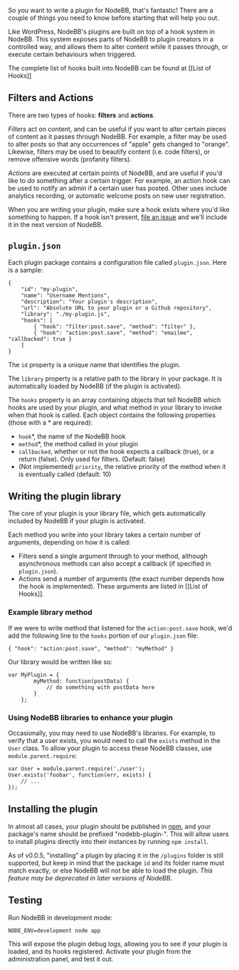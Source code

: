 So you want to write a plugin for NodeBB, that's fantastic! There are a couple of things you need to know before starting that will help you out.

Like WordPress, NodeBB's plugins are built on top of a hook system in NodeBB. This system exposes parts of NodeBB to plugin creators in a controlled way, and allows them to alter content while it passes through, or execute certain behaviours when triggered.

The complete list of hooks built into NodeBB can be found at [[List of Hooks]]

## Filters and Actions

There are two types of hooks: **filters** and **actions**.

*Filters* act on content, and can be useful if you want to alter certain pieces of content as it passes through NodeBB. For example, a filter may be used to alter posts so that any occurrences of "apple" gets changed to "orange". Likewise, filters may be used to beautify content (i.e. code filters), or remove offensive words (profanity filters).

*Actions* are executed at certain points of NodeBB, and are useful if you'd like to *do* something after a certain trigger. For example, an action hook can be used to notify an admin if a certain user has posted. Other uses include analytics recording, or automatic welcome posts on new user registration.

When you are writing your plugin, make sure a hook exists where you'd like something to happen. If a hook isn't present, [file an issue](https://github.com/designcreateplay/NodeBB/issues) and we'll include it in the next version of NodeBB.

## `plugin.json`

Each plugin package contains a configuration file called `plugin.json`. Here is a sample:

    {
        "id": "my-plugin",
        "name": "Username Mentions",
        "description": "Your plugin's description",
        "url": "Absolute URL to your plugin or a Github repository",
        "library": "./my-plugin.js",
        "hooks": [
            { "hook": "filter:post.save", "method": "filter" },
            { "hook": "action:post.save", "method": "emailme", "callbacked": true }
        ]
    }

The `id` property is a unique name that identifies the plugin.

The `library` property is a relative path to the library in your package. It is automatically loaded by NodeBB (if the plugin is activated).

The `hooks` property is an array containing objects that tell NodeBB which hooks are used by your plugin, and what method in your library to invoke when that hook is called. Each object contains the following properties (those with a * are required):

* `hook`*, the name of the NodeBB hook
* `method`*, the method called in your plugin
* `callbacked`, whether or not the hook expects a callback (true), or a return (false). Only used for filters. (Default: false)
* (Not implemented) `priority`, the relative priority of the method when it is eventually called (default: 10)

## Writing the plugin library

The core of your plugin is your library file, which gets automatically included by NodeBB if your plugin is activated.

Each method you write into your library takes a certain number of arguments, depending on how it is called:

* Filters send a single argument through to your method, although asynchronous methods can also accept a callback (if specified in `plugin.json`).
* Actions send a number of arguments (the exact number depends how the hook is implemented). These arguments are listed in [[List of Hooks]].

### Example library method

If we were to write method that listened for the `action:post.save` hook, we'd add the following line to the `hooks` portion of our `plugin.json` file:

    { "hook": "action:post.save", "method": "myMethod" }

Our library would be written like so:

    var MyPlugin = {
            myMethod: function(postData) {
                // do something with postData here
            }
        };

### Using NodeBB libraries to enhance your plugin

Occasionally, you may need to use NodeBB's libraries. For example, to verify that a user exists, you would need to call the `exists` method in the `User` class. To allow your plugin to access these NodeBB classes, use `module.parent.require`:

    var User = module.parent.require('./user');
    User.exists('foobar', function(err, exists) {
        // ...
    });

## Installing the plugin

In almost all cases, your plugin should be published in [npm](https://npmjs.org/), and your package's name should be prefixed "nodebb-plugin-". This will allow users to install plugins directly into their instances by running `npm install`.

As of v0.0.5, "installing" a plugin by placing it in the `/plugins` folder is still supported, but keep in mind that the package `id` and its folder name must match exactly, or else NodeBB will not be able to load the plugin. *This feature may be deprecated in later versions of NodeBB*.

## Testing

Run NodeBB in development mode:

    NODE_ENV=development node app

This will expose the plugin debug logs, allowing you to see if your plugin is loaded, and its hooks registered. Activate your plugin from the administration panel, and test it out.